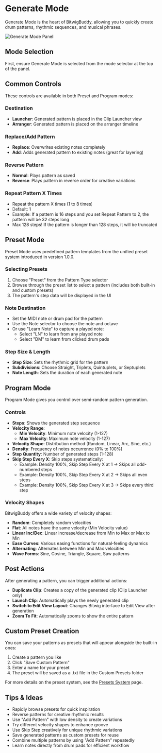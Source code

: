 # Generate Mode

Generate Mode is the heart of BitwigBuddy, allowing you to quickly create drum patterns, rhythmic sequences, and musical phrases.

![Generate Mode Panel](../../../GenerateEditMacro.png)

## Mode Selection

First, ensure Generate Mode is selected from the mode selector at the top of the panel.

## Common Controls

These controls are available in both Preset and Program modes:

### Destination
- **Launcher**: Generated pattern is placed in the Clip Launcher view
- **Arranger**: Generated pattern is placed on the arranger timeline

### Replace/Add Pattern
- **Replace**: Overwrites existing notes completely
- **Add**: Adds generated pattern to existing notes (great for layering)

### Reverse Pattern
- **Normal**: Plays pattern as saved
- **Reverse**: Plays pattern in reverse order for creative variations

### Repeat Pattern X Times
- Repeat the pattern X times (1 to 8 times)
- Default: 1
- Example: If a pattern is 16 steps and you set Repeat Pattern to 2, the pattern will be 32 steps long
- Max 128 steps! If the pattern is longer than 128 steps, it will be truncated

## Preset Mode

Preset Mode uses predefined pattern templates from the unified preset system introduced in version 1.0.0.

### Selecting Presets
1. Choose "Preset" from the Pattern Type selector
2. Browse through the preset list to select a pattern (includes both built-in and custom presets)
3. The pattern's step data will be displayed in the UI

### Note Destination
- Set the MIDI note or drum pad for the pattern
- Use the Note selector to choose the note and octave
- Or use "Learn Note" to capture a played note:
  - Select "LN" to learn from any played note
  - Select "DM" to learn from clicked drum pads

### Step Size & Length
- **Step Size**: Sets the rhythmic grid for the pattern
- **Subdivisions**: Choose Straight, Triplets, Quintuplets, or Septuplets
- **Note Length**: Sets the duration of each generated note

## Program Mode

Program Mode gives you control over semi-random pattern generation.

### Controls
- **Steps**: Shows the generated step sequence
- **Velocity Range**:
  - **Min Velocity**: Minimum note velocity (1-127)
  - **Max Velocity**: Maximum note velocity (1-127)
- **Velocity Shape**: Distribution method (Random, Linear, Arc, Sine, etc.)
- **Density**: Frequency of notes occurrence (0% to 100%)
- **Step Quantity**: Number of generated steps (1-128)
- **Skip Step Every X**: Skip steps systematically:
  - Example: Density 100%, Skip Step Every X at 1 → Skips all odd-numbered steps
  - Example: Density 100%, Skip Step Every X at 2 → Skips all even steps
  - Example: Density 100%, Skip Step Every X at 3 → Skips every third step

### Velocity Shapes
BitwigBuddy offers a wide variety of velocity shapes:

- **Random**: Completely random velocities
- **Flat**: All notes have the same velocity (Min Velocity value)
- **Linear Inc/Dec**: Linear increase/decrease from Min to Max or Max to Min
- **Ease Curves**: Various easing functions for natural-feeling dynamics
- **Alternating**: Alternates between Min and Max velocities
- **Wave Forms**: Sine, Cosine, Triangle, Square, Saw patterns

## Post Actions

After generating a pattern, you can trigger additional actions:

- **Duplicate Clip**: Creates a copy of the generated clip (Clip Launcher only)
- **Launch Clip**: Automatically plays the newly generated clip
- **Switch to Edit View Layout**: Changes Bitwig interface to Edit View after generation
- **Zoom To Fit**: Automatically zooms to show the entire pattern

## Custom Preset Creation

You can save your patterns as presets that will appear alongside the built-in ones:

1. Create a pattern you like
2. Click "Save Custom Pattern"
3. Enter a name for your preset
4. The preset will be saved as a .txt file in the Custom Presets folder

For more details on the preset system, see the [Presets System](/guide/bitwigbuddy/custom-presets) page.

## Tips & Ideas

- Rapidly browse presets for quick inspiration
- Reverse patterns for creative rhythmic results
- Use "Add Pattern" with low density to create variations
- Try different velocity shapes to enhance groove
- Use Skip Step creatively for unique rhythmic variations
- Save generated patterns as custom presets for reuse
- Combine multiple patterns by using "Add Pattern" repeatedly
- Learn notes directly from drum pads for efficient workflow
